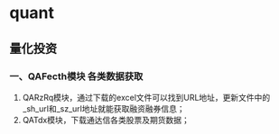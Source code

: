 # quant 
## 量化投资

### 一、QAFecth模块 各类数据获取
1. QARzRq模块，通过下载的excel文件可以找到URL地址，更新文件中的_sh_url和_sz_url地址就能获取融资融券信息；
2. QATdx模块，下载通达信各类股票及期货数据；
